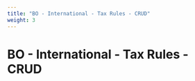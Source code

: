 ```yaml
---
title: "BO - International - Tax Rules - CRUD"
weight: 3
---
```


# BO - International - Tax Rules - CRUD
